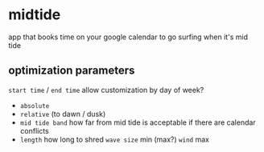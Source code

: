 # midtide
app that books time on your google calendar to go surfing when it's mid tide
  
## optimization parameters
`start time` / `end time` allow customization by day of week?
- `absolute`
- `relative` (to dawn / dusk)
- `mid tide band` how far from mid tide is acceptable if there are calendar conflicts
- `length` how long to shred
`wave size` min (max?)
`wind` max